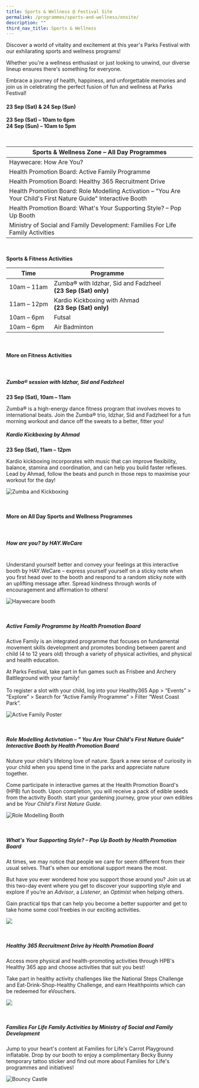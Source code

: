 ```yaml
---
title: Sports & Wellness @ Festival Site
permalink: /programmes/sports-and-wellness/onsite/
description: ""
third_nav_title: Sports & Wellness
---
```

Discover a world of vitality and excitement at this year's Parks Festival with our exhilarating sports and wellness programs! <br>

Whether you're a wellness enthusiast or just looking to unwind, our diverse lineup ensures there's something for everyone. <br>

Embrace a journey of health, happiness, and unforgettable memories and join us in celebrating the perfect fusion of fun and wellness at Parks Festival!

#### 23 Sep (Sat) &amp; 24 Sep (Sun) <br>
**23 Sep (Sat) – 10am to 6pm** <br>
**24 Sep (Sun) – 10am to 5pm**

<br>

| Sports &amp; Wellness Zone – All Day Programmes | 
| -------- |
| Haywecare: How Are You? |
| Health Promotion Board: Active Family Programme |
| Health Promotion Board: Healthy 365 Recruitment Drive |
| Health Promotion Board: Role Modelling Activation – "You Are Your Child's First Nature Guide" Interactive Booth |
| Health Promotion Board: What's Your Supporting Style? – Pop Up Booth |
| Ministry of Social and Family Development: Families For Life Family Activities |

<br>

**Sports &amp; Fitness Activities**

| Time| Programme | 
| -------- | -------- | 
| 10am – 11am | Zumba® with Idzhar, Sid and Fadzheel <br>**(23 Sep (Sat) only)**  | 
| 11am – 12pm | Kardio Kickboxing with Ahmad **<br>(23 Sep (Sat) only)** |
| 10am – 6pm | Futsal |
| 10am – 6pm | Air Badminton |

<br>

#### More on Fitness Activities

<br>

##### **Zumba® session with Idzhar, Sid and Fadzheel** <br> 
**23 Sep (Sat), 10am – 11am**

Zumba® is a high-energy dance fitness program that involves moves to international beats. Join the Zumba® trio, Idzhar, Sid and Fadzheel for a fun morning workout and dance off the sweats to a better, fitter you! 


##### **Kardio Kickboxing by Ahmad** <br> 
**23 Sep (Sat), 11am – 12pm**

Kardio kickboxing incorporates with music that can improve flexibility, balance, stamina and coordination, and can help you build faster reflexes. Lead by Ahmad, follow the beats and punch in those reps to maximise your workout for the day!

![Zumba and Kickboxing](/images/zumba%20and%20kickboxing.jpg)

<br>

#### More on All Day Sports and Wellness Programmes


<br>

##### **How are you? by HAY.WeCare**
<br>
Understand yourself better and convey your feelings at this interactive booth by HAY.WeCare – express yourself yourself on a sticky note when you first head over to the booth and respond to a random sticky note with an uplifting message after. Spread kindness through words of encouragement and affirmation to others!

![Haywecare booth](/images/haywecare_photo2.jpg)

<br>

##### **Active Family Programme by Health Promotion Board** <br> 

Active Family is an integrated programme that focuses on fundamental movement skills development and promotes bonding between parent and child (4 to 12 years old) through a variety of physical activities, and physical and health education. 

At Parks Festival, take part in fun games such as Frisbee and Archery Battleground with your family! <br><br>To register a slot with your child, log into your Healthy365 App &gt; “Events” &gt; “Explore” &gt; Search for “Active Family Programme” &gt; Filter “West Coast Park”.


![Active Family Poster](/images/afp%20image.png)

<br>

##### **Role Modelling Activtation – " You Are Your Child's First Nature Guide" Interactive Booth by Health Promotion Board** <br> 
Nuture your child's lifelong love of nature. Spark a new sense of curiosity in your child when you spend time in the parks and appreciate nature together.

Come participate in interactive games at the Health Promotion Board's (HPB) fun booth. Upon completion, you will receive a pack of edible seeds from the activity Booth. start your gardening journey, grow your own edibles and be *Your Child's First Nature Guide*.

![Role Modelling Booth](/images/role%20modelling%20booth.jpg)

<br>

##### **What's Your Supporting Style? – Pop Up Booth by Health Promotion Board** <br> 
At times, we may notice that people we care for seem different from their usual selves. That's when our emotional support means the most. <br> 

But have you ever wondered how you support those around you? Join us at this two-day event where you get to discover your supporting style and explore if you’re an *Advisor*, a *Listener*, an *Optimist* when helping others. <br> 

Gain practical tips that can help you become a better supporter and get to take home some cool freebies in our exciting activities. 

![](/images/activation%20park%20fest%202.png)

<br>

##### **Healthy 365 Recruitment Drive by Health Promotion Board** <br>
Access more physical and health-promoting activities through HPB's Healthy 365 app and choose activities that suit you best!

Take part in healthy activity challenges like the National Steps Challenge and Eat-Drink-Shop-Healthy Challenge, and earn Healthpoints which can be redeemed for eVouchers.

![](/images/h365%20booth%20image.png)

<br>

##### **Families For Life Family Activities by Ministry of Social and Family Development** <br> 

Jump to your heart's content at Families for Life's Carrot Playground inflatable. Drop by our booth to enjoy a complimentary Becky Bunny temporary tattoo sticker and find out more about Families for Life's programmes and initiatives!

![Bouncy Castle](/images/bouncy%20castle.jpg)